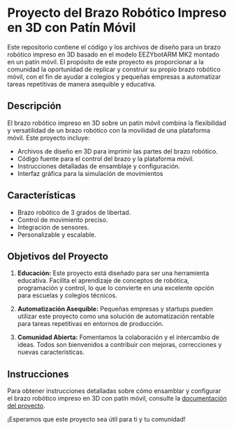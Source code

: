 # Proyecto del Brazo Robótico Impreso en 3D con Patín Móvil

Este repositorio contiene el código y los archivos de diseño para un brazo robótico impreso en 3D basado en el modelo EEZYbotARM MK2 montado en un patín móvil. El propósito de este proyecto es proporcionar a la comunidad la oportunidad de replicar y construir su propio brazo robótico móvil, con el fin de ayudar a colegios y pequeñas empresas a automatizar tareas repetitivas de manera asequible y educativa.

## Descripción

El brazo robótico impreso en 3D sobre un patín móvil combina la flexibilidad y versatilidad de un brazo robótico con la movilidad de una plataforma móvil. Este proyecto incluye:

- Archivos de diseño en 3D para imprimir las partes del brazo robótico.
- Código fuente para el control del brazo y la plataforma móvil.
- Instrucciones detalladas de ensamblaje y configuración.
- Interfaz gráfica para la simulación de movimientos

## Características

- Brazo robótico de 3 grados de libertad.
- Control de movimiento preciso.
- Integración de sensores.
- Personalizable y escalable.

## Objetivos del Proyecto

1. **Educación:** Este proyecto está diseñado para ser una herramienta educativa. Facilita el aprendizaje de conceptos de robótica, programación y control, lo que lo convierte en una excelente opción para escuelas y colegios técnicos.

2. **Automatización Asequible:** Pequeñas empresas y startups pueden utilizar este proyecto como una solución de automatización rentable para tareas repetitivas en entornos de producción.

3. **Comunidad Abierta:** Fomentamos la colaboración y el intercambio de ideas. Todos son bienvenidos a contribuir con mejoras, correcciones y nuevas características.

## Instrucciones

Para obtener instrucciones detalladas sobre cómo ensamblar y configurar el brazo robótico impreso en 3D con patín móvil, consulte la [documentación del proyecto](docs/README.md).

¡Esperamos que este proyecto sea útil para ti y tu comunidad!

